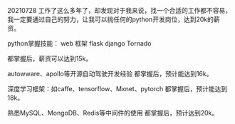 20210728
工作了这么多年了，却发现对于我来说，找一个合适的工作都不容易，我一定要通过自己的努力，让我可以挑任何的python开发岗位，达到20k的薪资。

python掌握技能：
web 框架
flask django Tornado

都掌握后，薪资可以达到15k。

autowware、apollo等开源自动驾驶开发经验
都掌握后，预计能达到16k。

深度学习框架：如caffe、tensorflow、Mxnet、pytorch
都掌握后，预计能达到18k。

熟悉MySQL、MongoDB、Redis等中间件的使用
都掌握后，预计达到20k。


<!--stackedit_data:
eyJoaXN0b3J5IjpbMTQyMDY4NDgwMF19
-->